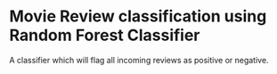 # Movie Review classification using Random Forest Classifier
 A classifier which will flag all incoming reviews as positive or negative. 

